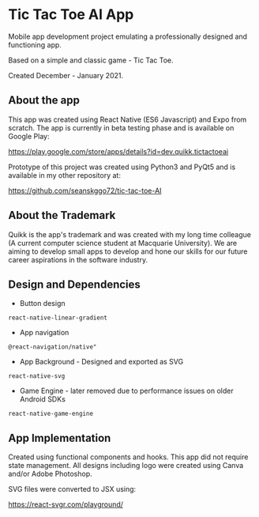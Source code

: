 # Tic Tac Toe AI App

Mobile app development project emulating a professionally designed and functioning app.

Based on a simple and classic game - Tic Tac Toe.

Created December - January 2021.


## About the app

This app was created using React Native (ES6 Javascript) and Expo from scratch. The app is currently in beta testing phase and is available on Google Play:

https://play.google.com/store/apps/details?id=dev.quikk.tictactoeai

Prototype of this project was created using Python3 and PyQt5 and is available in my other repository at:

https://github.com/seanskggo72/tic-tac-toe-AI

## About the Trademark

Quikk is the app's trademark and was created with my long time colleague (A current computer science student at Macquarie University). We are aiming to develop small apps to develop and hone our skills for our future career aspirations in the software industry.   

## Design and Dependencies

* Button design
 
 ```react-native-linear-gradient```
 
 * App navigation
 
 ```@react-navigation/native"```

 * App Background - Designed and exported as SVG
 
 ```react-native-svg```

 * Game Engine - later removed due to performance issues on older Android SDKs
 
 ```react-native-game-engine```

## App Implementation

Created using functional components and hooks. This app did not require state management. All designs including logo were created using Canva and/or Adobe Photoshop.

SVG files were converted to JSX using:

https://react-svgr.com/playground/

